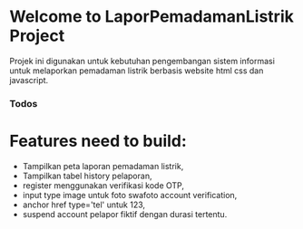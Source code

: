# Welcome to LaporPemadamanListrik Project

Projek ini digunakan untuk kebutuhan pengembangan sistem informasi untuk melaporkan pemadaman listrik berbasis website html css dan javascript.

### Todos

# Features need to build:
- Tampilkan peta laporan pemadaman listrik,
- Tampilkan tabel history pelaporan,
- register menggunakan verifikasi kode OTP,
- input type image untuk foto swafoto account verification,
- anchor href type='tel' untuk 123,
- suspend account pelapor fiktif dengan durasi tertentu.